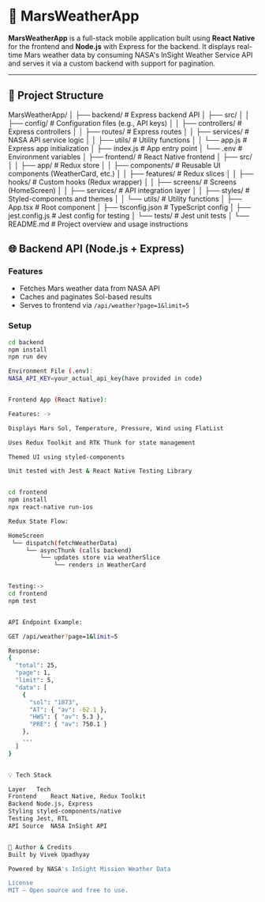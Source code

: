# 🚀 MarsWeatherApp

**MarsWeatherApp** is a full-stack mobile application built using **React Native** for the frontend and **Node.js** with Express for the backend. It displays real-time Mars weather data by consuming NASA's InSight Weather Service API and serves it via a custom backend with support for pagination.

---

## 📁 Project Structure

MarsWeatherApp/ │ ├── backend/ # Express backend API │ ├── src/ │ │ ├── config/ # Configuration files (e.g., API keys) │ │ ├── controllers/ # Express controllers │ │ ├── routes/ # Express routes │ │ ├── services/ # NASA API service logic │ │ ├── utils/ # Utility functions │ │ └── app.js # Express app initialization │ ├── index.js # App entry point │ └── .env # Environment variables │ ├── frontend/ # React Native frontend │ ├── src/ │ │ ├── app/ # Redux store │ │ ├── components/ # Reusable UI components (WeatherCard, etc.) │ │ ├── features/ # Redux slices │ │ ├── hooks/ # Custom hooks (Redux wrapper) │ │ ├── screens/ # Screens (HomeScreen) │ │ ├── services/ # API integration layer │ │ ├── styles/ # Styled-components and themes │ │ └── utils/ # Utility functions │ ├── App.tsx # Root component │ ├── tsconfig.json # TypeScript config │ ├── jest.config.js # Jest config for testing │ └── tests/ # Jest unit tests │ └── README.md # Project overview and usage instructions

## 🌐 Backend API (Node.js + Express)

### Features

- Fetches Mars weather data from NASA API
- Caches and paginates Sol-based results
- Serves to frontend via `/api/weather?page=1&limit=5`

### Setup

```bash
cd backend
npm install
npm run dev

Environment File (.env):
NASA_API_KEY=your_actual_api_key(have provided in code)


Frontend App (React Native):

Features: ->

Displays Mars Sol, Temperature, Pressure, Wind using FlatList

Uses Redux Toolkit and RTK Thunk for state management

Themed UI using styled-components

Unit tested with Jest & React Native Testing Library


cd frontend
npm install
npx react-native run-ios

Redux State Flow:

HomeScreen
 └── dispatch(fetchWeatherData)
     └── asyncThunk (calls backend)
         └── updates store via weatherSlice
             └── renders in WeatherCard


Testing:->
cd frontend
npm test


API Endpoint Example:

GET /api/weather?page=1&limit=5

Response:
{
  "total": 25,
  "page": 1,
  "limit": 5,
  "data": [
    {
      "sol": "1073",
      "AT": { "av": -62.1 },
      "HWS": { "av": 5.3 },
      "PRE": { "av": 750.1 }
    },
    ...
  ]
}


💡 Tech Stack

Layer	Tech
Frontend	React Native, Redux Toolkit
Backend	Node.js, Express
Styling	styled-components/native
Testing	Jest, RTL
API Source	NASA InSight API


🧠 Author & Credits
Built by Vivek Upadhyay 

Powered by NASA's InSight Mission Weather Data

License
MIT – Open source and free to use.